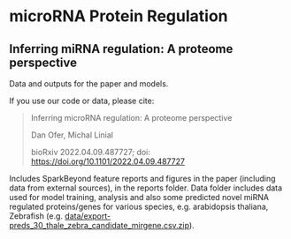 # microRNA Protein Regulation
## Inferring miRNA regulation: A proteome perspective

Data and outputs for the paper and models.

If you use our code or data, please cite:

>Inferring microRNA regulation: A proteome perspective
>
> Dan Ofer, Michal Linial
> 
> bioRxiv 2022.04.09.487727; doi: https://doi.org/10.1101/2022.04.09.487727


Includes SparkBeyond feature reports and figures in the paper (including data from external sources), in the reports folder.
Data folder includes data used for model training, analysis and also some predicted novel miRNA regulated proteins/genes for various species, e.g. arabidopsis thaliana, Zebrafish (e.g. [data/export-preds_30_thale_zebra_candidate_mirgene.csv.zip](https://github.com/LinialLab/microRNA-Protein-Regulation/blob/main/data/export-preds_30_thale_zebra_candidate_mirgene.csv.zip)). 
